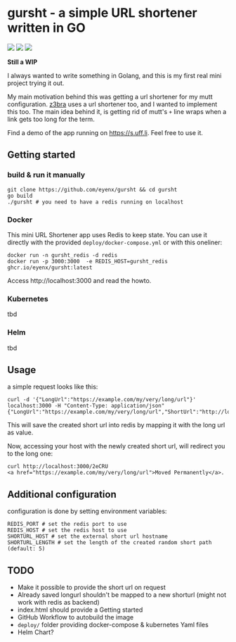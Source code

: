 # gursht - a simple URL shortener written in GO

![](https://github.com/eyenx/gursht/workflows/golangci-lint/badge.svg)
![](https://github.com/eyenx/gursht/workflows/goreleaser/badge.svg)
![](https://github.com/eyenx/gursht/workflows/build-container-image/badge.svg)

**Still a WIP**

I always wanted to write something in Golang, and this is my first real mini project trying it out.

My main motivation behind this was getting a url shortener for my mutt configuration. [z3bra](http://z3bra.org) uses a url shortener too, and I wanted to implement this too. The main idea behind it, is getting rid of mutt's `+` line wraps when a link gets too long for the term.

Find a demo of the app running on https://s.uff.li. Feel free to use it.

## Getting started


### build & run it manually

```
git clone https://github.com/eyenx/gursht && cd gursht
go build 
./gursht # you need to have a redis running on localhost
```

### Docker 

This mini URL Shortener app uses Redis to keep state. You can use it directly with the provided `deploy/docker-compose.yml` or with this oneliner:

```
docker run -n gursht_redis -d redis
docker run -p 3000:3000  -e REDIS_HOST=gursht_redis ghcr.io/eyenx/gursht:latest
```

Access http://localhost:3000 and read the howto.


### Kubernetes

tbd

### Helm 

tbd

## Usage

a simple request looks like this:

```
curl -d '{"LongUrl":"https://example.com/my/very/long/url"}' localhost:3000 -H "Content-Type: application/json" 
{"LongUrl":"https://example.com/my/very/long/url","ShortUrl":"http://localhost/2eCRU"}% 
```

This will save the created short url into redis by mapping it with the long url as value.

Now, accessing your host with the newly created short url, will redirect you to the long one:

```
curl http://localhost:3000/2eCRU
<a href="https://example.com/my/very/long/url">Moved Permanently</a>.
```


## Additional configuration

configuration is done by setting environment variables:

```
REDIS_PORT # set the redis port to use
REDIS_HOST # set the redis host to use
SHORTURL_HOST # set the external short url hostname 
SHORTURL_LENGTH # set the length of the created random short path (default: 5)
```

## TODO

* Make it possible to provide the short url on request 
* Already saved longurl shouldn't be mapped to a new shorturl (might not work with redis as backend)
* index.html should provide a Getting started
* GitHub Workflow to autobuild the image
* `deploy/` folder providing docker-compose & kubernetes Yaml files
* Helm Chart?
